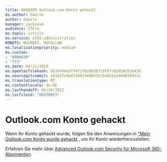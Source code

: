 ```yaml
---
title: 8000039 Outlook.com Konto gehackt
ms.author: daeite
author: daeite
manager: jackiesm
audience: ITPro
ms.topic: article
ms.service: o365-administration
ROBOTS: NOINDEX, NOFOLLOW
ms.localizationpriority: medium
ms.custom:
- "8000039"
- "773"
ms.date: 04/21/2020
ms.openlocfilehash: b63649da2ffdf1f0a9836713f97c62058c61b436
ms.sourcegitcommit: 161627c9e0f44923e80332c9a8d12e40d838433c
ms.translationtype: MT
ms.contentlocale: de-DE
ms.lasthandoff: 06/30/2022
ms.locfileid: "66570973"
---
```

# <a name="outlookcom-account-hacked"></a>Outlook.com Konto gehackt

Wenn Ihr Konto gehackt wurde, folgen Sie den Anweisungen in ["Mein Outlook.com Konto wurde gehackt](https://support.microsoft.com/office/my-outlook-com-account-has-been-hacked-35993ac5-ac2f-494e-aacb-5232dda453d8) , um Ihr Konto wiederherzustellen.
  
Erfahren Sie mehr über [Advanced Outlook.com Security für Microsoft 365-Abonnenten](https://support.microsoft.com/office/advanced-outlook-com-security-for-microsoft-365-subscribers-882d2243-eab9-4545-a58a-b36fee4a46e2).
  